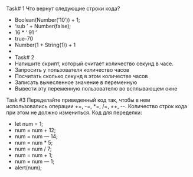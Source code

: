 Task# 1
Что вернут следующие строки кода?
* Boolean(Number(’10’)) + 1;
* ‘sub ’ + Number(false);
* 16  *  ‘      91    ‘
* true-70
* Number(1 + String(1)) + 1
* 
* Task# 2
* Напишите скрипт, который считает количество секунд в часе.
* Запросить у пользователя количество часов
* Посчитать сколько секунд в этом количестве часов
* Записать вычесленное значение в переменную
* Вывести эту переменную пользователю во всплывающем окне

Task #3
Переделайте приведенный код так, чтобы в нем использовались операции +=, -=, *=, /=, ++, --. Количество строк кода при этом не должно измениться. Код для переделки:
* let num = 1;
* num = num + 12;
* num = num — 14;
* num = num * 5;
* num = num / 7;
* num = num + 1;
* num = num — 1;
* alert(num);